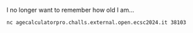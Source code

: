 I no longer want to remember how old I am...

`nc agecalculatorpro.challs.external.open.ecsc2024.it 38103`